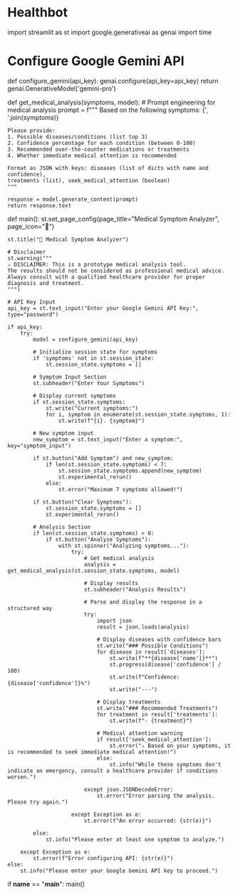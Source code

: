 # Healthbot




import streamlit as st
import google.generativeai as genai
import time

# Configure Google Gemini API
def configure_gemini(api_key):
    genai.configure(api_key=api_key)
    return genai.GenerativeModel('gemini-pro')

def get_medical_analysis(symptoms, model):
    # Prompt engineering for medical analysis
    prompt = f"""
    Based on the following symptoms:
    {', '.join(symptoms)}
    
    Please provide:
    1. Possible diseases/conditions (list top 3)
    2. Confidence percentage for each condition (between 0-100)
    3. Recommended over-the-counter medications or treatments
    4. Whether immediate medical attention is recommended
    
    Format as JSON with keys: diseases (list of dicts with name and confidence), 
    treatments (list), seek_medical_attention (boolean)
    """
    
    response = model.generate_content(prompt)
    return response.text

def main():
    st.set_page_config(page_title="Medical Symptom Analyzer", page_icon="🏥")
    
    st.title("🏥 Medical Symptom Analyzer")
    
    # Disclaimer
    st.warning("""
    ⚠️ DISCLAIMER: This is a prototype medical analysis tool. 
    The results should not be considered as professional medical advice. 
    Always consult with a qualified healthcare provider for proper diagnosis and treatment.
    """)
    
    # API Key Input
    api_key = st.text_input("Enter your Google Gemini API Key:", type="password")
    
    if api_key:
        try:
            model = configure_gemini(api_key)
            
            # Initialize session state for symptoms
            if 'symptoms' not in st.session_state:
                st.session_state.symptoms = []
            
            # Symptom Input Section
            st.subheader("Enter Your Symptoms")
            
            # Display current symptoms
            if st.session_state.symptoms:
                st.write("Current symptoms:")
                for i, symptom in enumerate(st.session_state.symptoms, 1):
                    st.write(f"{i}. {symptom}")
            
            # New symptom input
            new_symptom = st.text_input("Enter a symptom:", key="symptom_input")
            
            if st.button("Add Symptom") and new_symptom:
                if len(st.session_state.symptoms) < 7:
                    st.session_state.symptoms.append(new_symptom)
                    st.experimental_rerun()
                else:
                    st.error("Maximum 7 symptoms allowed!")
            
            if st.button("Clear Symptoms"):
                st.session_state.symptoms = []
                st.experimental_rerun()
            
            # Analysis Section
            if len(st.session_state.symptoms) > 0:
                if st.button("Analyze Symptoms"):
                    with st.spinner("Analyzing symptoms..."):
                        try:
                            # Get medical analysis
                            analysis = get_medical_analysis(st.session_state.symptoms, model)
                            
                            # Display results
                            st.subheader("Analysis Results")
                            
                            # Parse and display the response in a structured way
                            try:
                                import json
                                result = json.loads(analysis)
                                
                                # Display diseases with confidence bars
                                st.write("### Possible Conditions")
                                for disease in result['diseases']:
                                    st.write(f"**{disease['name']}**")
                                    st.progress(disease['confidence'] / 100)
                                    st.write(f"Confidence: {disease['confidence']}%")
                                    st.write("---")
                                
                                # Display treatments
                                st.write("### Recommended Treatments")
                                for treatment in result['treatments']:
                                    st.write(f"- {treatment}")
                                
                                # Medical attention warning
                                if result['seek_medical_attention']:
                                    st.error("⚠️ Based on your symptoms, it is recommended to seek immediate medical attention!")
                                else:
                                    st.info("While these symptoms don't indicate an emergency, consult a healthcare provider if conditions worsen.")
                                
                            except json.JSONDecodeError:
                                st.error("Error parsing the analysis. Please try again.")
                                
                        except Exception as e:
                            st.error(f"An error occurred: {str(e)}")
                            
            else:
                st.info("Please enter at least one symptom to analyze.")
                
        except Exception as e:
            st.error(f"Error configuring API: {str(e)}")
    else:
        st.info("Please enter your Google Gemini API key to proceed.")

if __name__ == "__main__":
    main()
